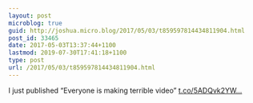 ```yaml
---
layout: post
microblog: true
guid: http://joshua.micro.blog/2017/05/03/t859597814434811904.html
post_id: 33465
date: 2017-05-03T13:37:44+1100
lastmod: 2019-07-30T17:41:18+1100
type: post
url: /2017/05/03/t859597814434811904.html
---
```

I just published “Everyone is making terrible video” [t.co/5ADQvk2YW...](https://t.co/5ADQvk2YWv)
